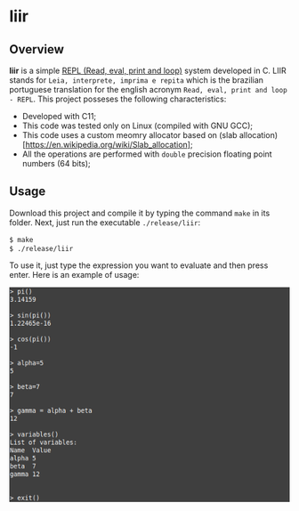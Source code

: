 # liir

## Overview

**liir** is a simple [REPL (Read, eval, print and loop)](https://en.wikipedia.org/wiki/Read%E2%80%93eval%E2%80%93print_loop) system developed in C. LIIR stands for `Leia, interprete, imprima e repita` which is the brazilian portuguese translation for the english acronym `Read, eval, print and loop - REPL`. 
This project posseses the following characteristics:

- Developed with C11;
- This code was tested only on Linux (compiled with GNU GCC);
- This code uses a custom meomry allocator based on (slab allocation)[https://en.wikipedia.org/wiki/Slab_allocation];
- All the operations are performed with `double` precision floating point numbers (64 bits);

## Usage

Download this project and compile it by typing the command `make` in its folder. Next, just run the executable `./release/liir`:

```console
$ make
$ ./release/liir
```

To use it, just type the expression you want to evaluate and then press enter. Here is an example of usage:

![usage](./usage.png)